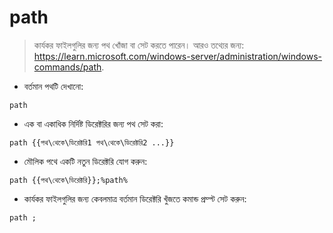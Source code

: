 # path

> কার্যকর ফাইলগুলির জন্য পথ খোঁজা বা সেট করতে পারেন।
> আরও তথ্যের জন্য: <https://learn.microsoft.com/windows-server/administration/windows-commands/path>.

- বর্তমান পথটি দেখানো:

`path`

- এক বা একাধিক নির্দিষ্ট ডিরেক্টরির জন্য পথ সেট করা:

`path {{পথ\থেকে\ডিরেক্টরি1 পথ\থেকে\ডিরেক্টরি2 ...}}`

- মৌলিক পথে একটি নতুন ডিরেক্টরি যোগ করুন:

`path {{পথ\থেকে\ডিরেক্টরি}};%path%`

- কার্যকর ফাইলগুলির জন্য কেবলমাত্র বর্তমান ডিরেক্টরি খুঁজতে কমান্ড প্রম্প্ট সেট করুন:

`path ;`
